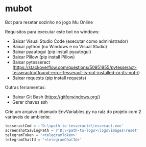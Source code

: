 # mubot
Bot para resetar sozinho no jogo Mu Online

Requisitos para executar este bot no windows:

- Baixar Visual Studio Code (executar como administrador)
- Baixar python (no Windows e no Visual Studio)
- Baixar pyautogui (pip install pyautogui)
- Baixar Pillow (pip install Pillow)
- Baixar pytesseract (https://stackoverflow.com/questions/50951955/pytesseract-tesseractnotfound-error-tesseract-is-not-installed-or-its-not-i)
- Baixar requests (pip install requests)

Outras ferramentas:
- Baixar Git Bash (https://gitforwindows.org/)
- Gerar chaves ssh

Crie um arquivo chamado EnvVariables.py na raiz do projeto com 2 variáveis de ambiente:

```python
tesseractCmd = r'D:\<path-to-tesseract>\tesseract.exe'
screenshotSavingPath = r'D:\<path-to-logs>\logs\images\reset'
telegramToken = '<telegramToken>'
telegramChatId = '<telegramChatId>'
```